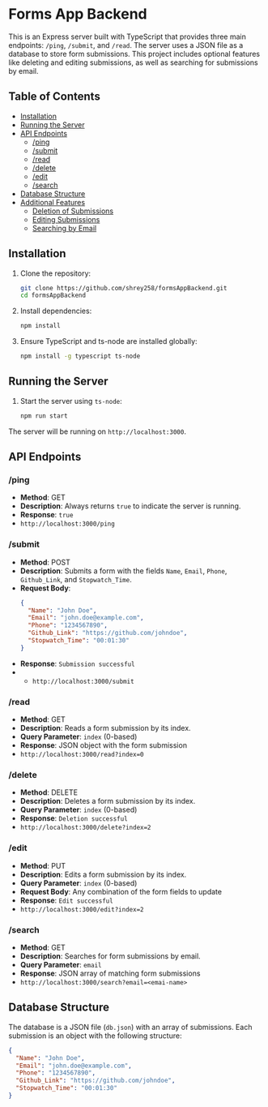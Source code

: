 # Forms App Backend

This is an Express server built with TypeScript that provides three main endpoints: `/ping`, `/submit`, and `/read`. 
The server uses a JSON file as a database to store form submissions.
This project includes optional features like deleting and editing submissions, as well as searching for submissions by email.

## Table of Contents

- [Installation](#installation)
- [Running the Server](#running-the-server)
- [API Endpoints](#api-endpoints)
  - [/ping](#ping)
  - [/submit](#submit)
  - [/read](#read)
  - [/delete](#delete)
  - [/edit](#edit)
  - [/search](#search)
- [Database Structure](#database-structure)
- [Additional Features](#additional-features)
  - [Deletion of Submissions](#deletion-of-submissions)
  - [Editing Submissions](#editing-submissions)
  - [Searching by Email](#searching-by-email)

## Installation

1. Clone the repository:
    ```bash
    git clone https://github.com/shrey258/formsAppBackend.git
    cd formsAppBackend
    ```

2. Install dependencies:
    ```bash
    npm install
    ```

3. Ensure TypeScript and ts-node are installed globally:
    ```bash
    npm install -g typescript ts-node
    ```

## Running the Server

1. Start the server using `ts-node`:
    ```bash
    npm run start
    ```

The server will be running on `http://localhost:3000`.

## API Endpoints

### /ping

- **Method**: GET
- **Description**: Always returns `true` to indicate the server is running.
- **Response**: `true`
- `http://localhost:3000/ping`

### /submit

- **Method**: POST
- **Description**: Submits a form with the fields `Name`, `Email`, `Phone`, `Github_Link`, and `Stopwatch_Time`.
- **Request Body**:
    ```json
    {
      "Name": "John Doe",
      "Email": "john.doe@example.com",
      "Phone": "1234567890",
      "Github_Link": "https://github.com/johndoe",
      "Stopwatch_Time": "00:01:30"
    }
    ```
- **Response**: `Submission successful`
- - `http://localhost:3000/submit`

### /read

- **Method**: GET
- **Description**: Reads a form submission by its index.
- **Query Parameter**: `index` (0-based)
- **Response**: JSON object with the form submission
- `http://localhost:3000/read?index=0`


### /delete

- **Method**: DELETE
- **Description**: Deletes a form submission by its index.
- **Query Parameter**: `index` (0-based)
- **Response**: `Deletion successful`
- `http://localhost:3000/delete?index=2`


### /edit

- **Method**: PUT
- **Description**: Edits a form submission by its index.
- **Query Parameter**: `index` (0-based)
- **Request Body**: Any combination of the form fields to update
- **Response**: `Edit successful`
- `http://localhost:3000/edit?index=2`

### /search

- **Method**: GET
- **Description**: Searches for form submissions by email.
- **Query Parameter**: `email`
- **Response**: JSON array of matching form submissions
- `http://localhost:3000/search?email=<emai-name>`

## Database Structure

The database is a JSON file (`db.json`) with an array of submissions. Each submission is an object with the following structure:
```json
{
  "Name": "John Doe",
  "Email": "john.doe@example.com",
  "Phone": "1234567890",
  "Github_Link": "https://github.com/johndoe",
  "Stopwatch_Time": "00:01:30"
}
